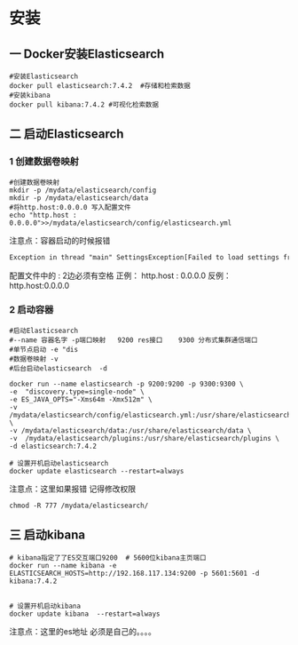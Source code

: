 # 安装

## 一 Docker安装Elasticsearch
```shell
#安装Elasticsearch 
docker pull elasticsearch:7.4.2  #存储和检索数据
#安装kibana
docker pull kibana:7.4.2 #可视化检索数据
```
## 二 启动Elasticsearch
### 1 创建数据卷映射
```shell
#创建数据卷映射
mkdir -p /mydata/elasticsearch/config
mkdir -p /mydata/elasticsearch/data
#将http.host:0.0.0.0 写入配置文件
echo "http.host : 0.0.0.0">>/mydata/elasticsearch/config/elasticsearch.yml
```
注意点：容器启动的时候报错
```xml
Exception in thread "main" SettingsException[Failed to load settings from [elasticsearch.yml]]; nested: ParsingException[Failed to parse object: expecting token of type [START_OBJECT] but found [VALUE_STRING]];
```
配置文件中的 :           2边必须有空格
正例： http.host : 0.0.0.0
反例：http.host:0.0.0.0
### 2 启动容器
```shell
#启动Elasticsearch
#--name 容器名字 -p端口映射   9200 res接口    9300 分布式集群通信端口
#单节点启动 -e "dis
#数据卷映射 -v
#后台启动elasticsearch  -d

docker run --name elasticsearch -p 9200:9200 -p 9300:9300 \
-e  "discovery.type=single-node" \
-e ES_JAVA_OPTS="-Xms64m -Xmx512m" \
-v /mydata/elasticsearch/config/elasticsearch.yml:/usr/share/elasticsearch/config/elasticsearch.yml \
-v /mydata/elasticsearch/data:/usr/share/elasticsearch/data \
-v  /mydata/elasticsearch/plugins:/usr/share/elasticsearch/plugins \
-d elasticsearch:7.4.2 

# 设置开机启动elasticsearch
docker update elasticsearch --restart=always
```
注意点：这里如果报错 记得修改权限
```shell
chmod -R 777 /mydata/elasticsearch/
```
## 三 启动kibana
```shell
# kibana指定了了ES交互端口9200  # 5600位kibana主页端口
docker run --name kibana -e ELASTICSEARCH_HOSTS=http://192.168.117.134:9200 -p 5601:5601 -d kibana:7.4.2


# 设置开机启动kibana
docker update kibana  --restart=always
```
注意点：这里的es地址  必须是自己的。。。。


